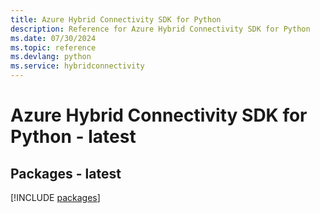 ```yaml
---
title: Azure Hybrid Connectivity SDK for Python
description: Reference for Azure Hybrid Connectivity SDK for Python
ms.date: 07/30/2024
ms.topic: reference
ms.devlang: python
ms.service: hybridconnectivity
---
```

# Azure Hybrid Connectivity SDK for Python - latest
## Packages - latest
[!INCLUDE [packages](hybrid-connectivity-index.md)]
